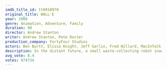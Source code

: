 ```yaml
---
imdb_title_id: tt0910970
original_title: WALL·E
year: 2008
genre: Animation, Adventure, Family
duration: 98
director: Andrew Stanton
writer: Andrew Stanton, Pete Docter
production_company: FortyFour Studios
actors: Ben Burtt, Elissa Knight, Jeff Garlin, Fred Willard, MacInTalk, John Ratzenberger, Kathy Najimy, Sigourney Weaver, Teddy Newton, Bob Bergen, John Cygan, Pete Docter, Paul Eiding, Donald Fullilove, Teresa Ganzel
description: In the distant future, a small waste-collecting robot inadvertently embarks on a space journey that will ultimately decide the fate of mankind.
avg_vote: 8.4
votes: 974734
---
```

